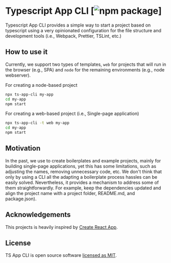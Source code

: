 # Typescript App CLI [![npm package](https://github.com/adrianhdezm/ts-app-cli/workflows/npm%20package/badge.svg)]

Typescript App CLI provides a simple way to start a project based on typescript using a very opinionated configuration for the file structure and development tools (i.e., Webpack, Prettier, TSLint, etc.)

## How to use it

Currently, we support two types of templates, `web` for projects that will run in the browser (e.g., SPA) and `node` for the remaining environments (e.g., node webserver).

For creating a node-based project

```sh
npx ts-app-cli my-app
cd my-app
npm start
```

For creating a web-based project (i.e., Single-page application)

```sh
npx ts-app-cli -t web my-app
cd my-app
npm start
```

## Motivation

In the past, we use to create boilerplates and example projects, mainly for building single-page applications, yet this has some limitations, such as adjusting the names, removing unnecessary code, etc. We don't think that only by using a CLI all the adapting a boilerplate process hassles can be easily solved. Nevertheless, it provides a mechanism to address some of them straightforwardly. For example, keep the dependencies updated and align the project name with a project folder, README.md, and package.json).

## Acknowledgements

This projects is heavily inspired by [Create React App](https://create-react-app.dev).

## License

TS App CLI is open source software [licensed as MIT](https://github.com/adrianhdezm/ts-app-cli/blob/master/LICENSE).
